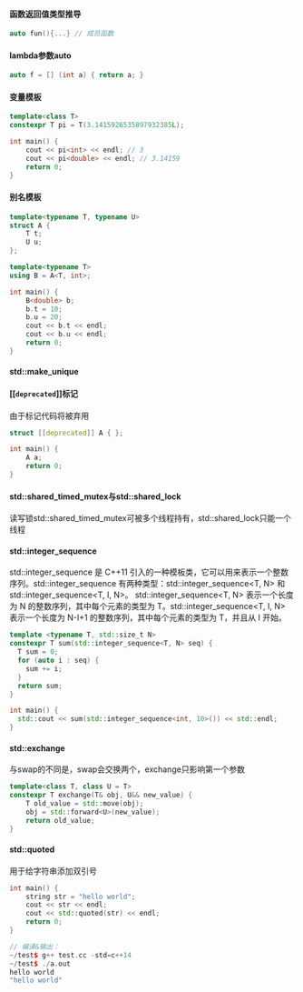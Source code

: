 #### 函数返回值类型推导

```cpp
auto fun(){...} // 成员函数
```

#### lambda参数auto

```cpp
auto f = [] (int a) { return a; }
```

#### 变量模板

```cpp
template<class T>
constexpr T pi = T(3.1415926535897932385L);

int main() {
    cout << pi<int> << endl; // 3
    cout << pi<double> << endl; // 3.14159
    return 0;
}
```

#### 别名模板

```cpp
template<typename T, typename U>
struct A {
    T t;
    U u;
};

template<typename T>
using B = A<T, int>;

int main() {
    B<double> b;
    b.t = 10;
    b.u = 20;
    cout << b.t << endl;
    cout << b.u << endl;
    return 0;
}
```

#### std::make_unique

#### [[`deprecated`]]标记

由于标记代码将被弃用

```cpp
struct [[deprecated]] A { };

int main() {
    A a;
    return 0;
}
```

#### std::shared_timed_mutex与std::shared_lock

读写锁std::shared_timed_mutex可被多个线程持有，std::shared_lock只能一个线程

#### std::integer_sequence

std::integer_sequence 是 C++11 引入的一种模板类，它可以用来表示一个整数序列。std::integer_sequence 有两种类型：std::integer_sequence<T, N> 和 std::integer_sequence<T, I, N>。   std::integer_sequence<T, N> 表示一个长度为 N 的整数序列，其中每个元素的类型为 T。std::integer_sequence<T, I, N> 表示一个长度为 N-I+1 的整数序列，其中每个元素的类型为 T，并且从 I 开始。 

```cpp
template <typename T, std::size_t N>
constexpr T sum(std::integer_sequence<T, N> seq) {
  T sum = 0;
  for (auto i : seq) {
    sum += i;
  }
  return sum;
}

int main() {
  std::cout << sum(std::integer_sequence<int, 10>()) << std::endl;
}
```

#### std::exchange

与swap的不同是，swap会交换两个，exchange只影响第一个参数

```cpp
template<class T, class U = T>
constexpr T exchange(T& obj, U&& new_value) {
    T old_value = std::move(obj);
    obj = std::forward<U>(new_value);
    return old_value;
}
```

#### std::quoted

用于给字符串添加双引号

```cpp
int main() {
    string str = "hello world";
    cout << str << endl;
    cout << std::quoted(str) << endl;
    return 0;
}

// 编译&输出：
~/test$ g++ test.cc -std=c++14
~/test$ ./a.out
hello world
"hello world"
```

